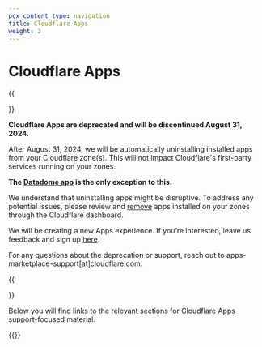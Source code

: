 ```yaml
---
pcx_content_type: navigation
title: Cloudflare Apps
weight: 3
---
```

 
# Cloudflare Apps

{{<Aside type="warning">}}

**Cloudflare Apps are deprecated and will be discontinued August 31, 2024.** 

After August 31, 2024, we will be automatically uninstalling installed apps from your Cloudflare zone(s). This will not impact Cloudflare's first-party services running on your zones.

**The [Datadome app](https://datadome.co/) is the only exception to this.** 

We understand that uninstalling apps might be disruptive. To address any potential issues, please review and [remove](/support/more-dashboard-apps/cloudflare-apps/removing-cloudflare-apps/) apps installed on your zones through the Cloudflare dashboard.


We will be creating a new Apps experience. If you’re interested, leave us feedback and sign up [here](https://forms.gle/sHxVMoQzZpTtuJak9).

For any questions about the deprecation or support, reach out to apps-marketplace-support[at]cloudflare.com. 

{{</Aside>}}

Below you will find links to the relevant sections for Cloudflare Apps support-focused material.
 
{{<directory-listing>}}